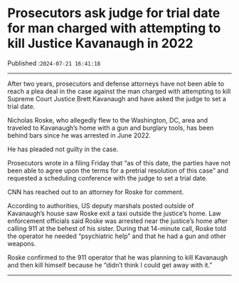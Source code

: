 # Prosecutors ask judge for trial date for man charged with attempting to kill Justice Kavanaugh in 2022

Published :`2024-07-21 16:41:18`

---

After two years, prosecutors and defense attorneys have not been able to reach a plea deal in the case against the man charged with attempting to kill Supreme Court Justice Brett Kavanaugh and have asked the judge to set a trial date.

Nicholas Roske, who allegedly flew to the Washington, DC, area and traveled to Kavanaugh’s home with a gun and burglary tools, has been behind bars since he was arrested in June 2022.

He has pleaded not guilty in the case.

Prosecutors wrote in a filing Friday that “as of this date, the parties have not been able to agree upon the terms for a pretrial resolution of this case” and requested a scheduling conference with the judge to set a trial date.

CNN has reached out to an attorney for Roske for comment.

According to authorities, US deputy marshals posted outside of Kavanaugh’s house saw Roske exit a taxi outside the justice’s home. Law enforcement officials said Roske was arrested near the justice’s home after calling 911 at the behest of his sister. During that 14-minute call, Roske told the operator he needed “psychiatric help” and that he had a gun and other weapons.

Roske confirmed to the 911 operator that he was planning to kill Kavanaugh and then kill himself because he “didn’t think I could get away with it.”

---


